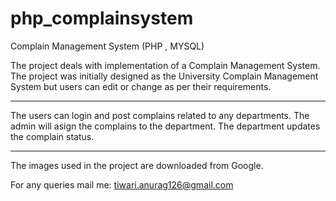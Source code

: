 php_complainsystem
==================

Complain Management System (PHP , MYSQL)

The project deals with implementation of a Complain Management System.
The project was initially designed as the University Complain Management System but users
can edit or change as per their requirements.

******************************
The users can login and post complains related to any departments.
The admin will asign the complains to the department.
The department updates the complain status.
******************************

The images used in the project are downloaded from Google.


For any queries mail me:
tiwari.anurag126@gmail.com
